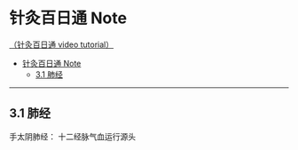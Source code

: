 # 针灸百日通 Note

[（针灸百日通 video tutorial）](https://www.xuexi.cn/lgpage/detail/index.html?id=5594774164756254336)

- [针灸百日通 Note](#针灸百日通-note)
  - [3.1 肺经](#31-肺经)

---

## 3.1 肺经

手太阴肺经： 十二经脉气血运行源头


